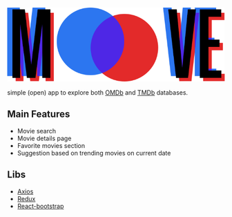 ![moove logo](https://github.com/ja8an/moove/blob/main/src/assets/img/logo.png?sanitize=true)

simple (open) app to explore both [OMDb](http://ombdapi.com) and [TMDb](https://www.themoviedb.org/) databases.

## Main Features

- Movie search
- Movie details page
- Favorite movies section
- Suggestion based on trending movies on current date

## Libs

- [Axios](https://github.com/axios/axios) 
- [Redux](https://redux.js.org/introduction/)
- [React-bootstrap](https://react-bootstrap.github.io)